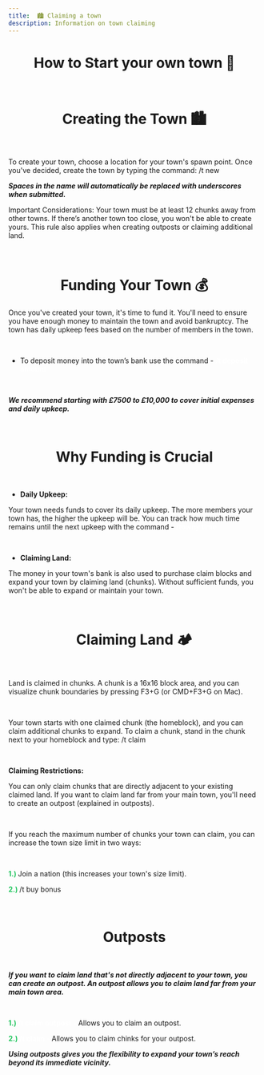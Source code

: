 ```yaml
---
title:  🏙️ Claiming a town
description: Information on town claiming
---
```


<center><h1><b></b>How to Start your own town 🌇</b></h1></center>

<br>

<center><h1><b></b>Creating the Town 🏙️</b></h1></center>

<br>

To create your town, choose a location for your town's spawn point. Once you've decided, create the town by typing the command:
/t new <town name>

***Spaces in the name will automatically be replaced with underscores when submitted.***

Important Considerations:
Your town must be at least 12 chunks away from other towns. If there’s another town too close, you won't be able to create yours. This rule also applies when creating outposts or claiming additional land.


<br>

<center><h1><b></b>Funding Your Town 💰</b></h1></center>

Once you've created your town, it's time to fund it. You'll need to ensure you have enough money to maintain the town and avoid bankruptcy. The town has daily upkeep fees based on the number of members in the town.

<br>

- To deposit money into the town’s bank use the command - <span style="color:#FFFFFF"><b>/t deposit amount</b></span>

<br>

***We recommend starting with £7500 to £10,000 to cover initial expenses and daily upkeep.***

<br>

<center><h1><b></b>Why Funding is Crucial</b></h1></center>

<br>

- **Daily Upkeep:**

Your town needs funds to cover its daily upkeep. The more members your town has, the higher the upkeep will be. You can track how much time remains until the next upkeep with the command - <span style="color:#FFFFFF"><b>/towny time</b></span>

<br>

- **Claiming Land:**

The money in your town's bank is also used to purchase claim blocks and expand your town by claiming land (chunks). Without sufficient funds, you won't be able to expand or maintain your town.

<br>

<center><h1><b></b>Claiming Land 🏕️</b></h1></center>

<br>

Land is claimed in chunks. A chunk is a 16x16 block area, and you can visualize chunk boundaries by pressing F3+G (or CMD+F3+G on Mac).

<br>

Your town starts with one claimed chunk (the homeblock), and you can claim additional chunks to expand. To claim a chunk, stand in the chunk next to your homeblock and type:
/t claim

<br>

**Claiming Restrictions:**

You can only claim chunks that are directly adjacent to your existing claimed land. If you want to claim land far from your main town, you'll need to create an outpost (explained in outposts).

<br>

If you reach the maximum number of chunks your town can claim, you can increase the town size limit in two ways:

<br>

<span style="color:#22c55e;"><b>1.) </b></span>Join a nation (this increases your town's size limit).

<span style="color:#22c55e;"><b>2.) </b></span>/t buy bonus <amount>

<br>

<center><h1><b></b>Outposts</b></h1></center>

<br>

***If you want to claim land that's not directly adjacent to your town, you can create an outpost. An outpost allows you to claim land far from your main town area.***

<br>

<span style="color:#22c55e;"><b>1.) </b></span> <span style="color:#FFFFFF"><b>/t claim outpost -</b></span> Allows you to claim an outpost.

<span style="color:#22c55e;"><b>2.) </b></span> <span style="color:#FFFFFF"><b>/t claim -</b></span> Allows you to claim chinks for your outpost.

***Using outposts gives you the flexibility to expand your town’s reach beyond its immediate vicinity.***




